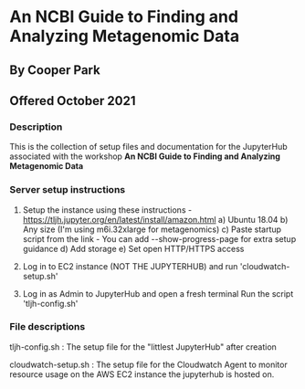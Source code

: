 # An NCBI Guide to Finding and Analyzing Metagenomic Data

## By Cooper Park

## Offered October 2021

### Description
This is the collection of setup files and documentation for the JupyterHub associated with the workshop **An NCBI Guide to Finding and Analyzing Metagenomic Data**

### Server setup instructions

1) Setup the instance using these instructions - https://tljh.jupyter.org/en/latest/install/amazon.html
	a) Ubuntu 18.04
	b) Any size (I'm using m6i.32xlarge for metagenomics)
	c) Paste startup script from the link
		- You can add --show-progress-page for extra setup guidance
	d) Add storage
	e) Set open HTTP/HTTPS access

2) Log in to EC2 instance (NOT THE JUPYTERHUB) and run 'cloudwatch-setup.sh'

3) Log in as Admin to JupyterHub and open a fresh terminal
	Run the script 'tljh-config.sh'


### File descriptions

tljh-config.sh : The setup file for the "littlest JupyterHub" after creation

cloudwatch-setup.sh : The setup file for the Cloudwatch Agent to monitor resource usage on the AWS EC2 instance the jupyterhub is hosted on.
